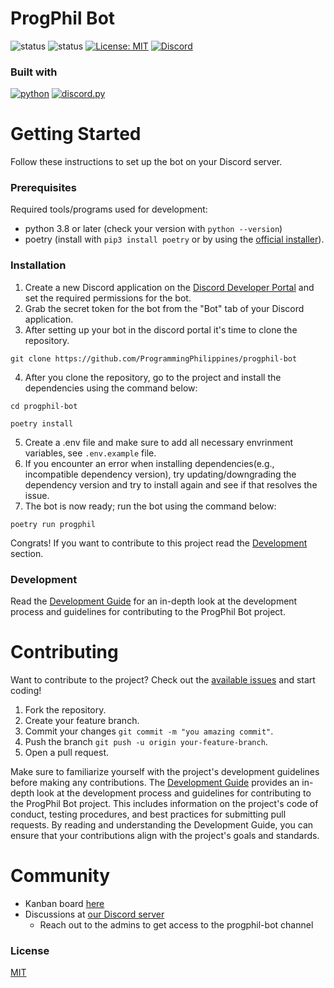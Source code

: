 # ProgPhil Bot

![status](https://github.com/ProgrammingPhilippines/progphil-bot/actions/workflows/main.yml/badge.svg)
![status](https://github.com/ProgrammingPhilippines/progphil-bot/actions/workflows/docker-ci.yml/badge.svg)
[![License: MIT](https://img.shields.io/github/license/ProgrammingPhilippines/progphil-bot)](https://opensource.org/licenses/MIT)
[![Discord](https://img.shields.io/discord/748554476398444635?style=plastic)](https://discord.gg/MmWwgXQezf)

### Built with
[![python](https://img.shields.io/badge/python-python-green)](https://www.python.org/)
[![discord.py](https://img.shields.io/badge/discord.py-discord.py-blue)](https://discordpy.readthedocs.io/en/stable/)

# Getting Started	

Follow these instructions to set up the bot on your Discord server.

### Prerequisites

Required tools/programs used for development:

- python 3.8 or later (check your version with ``python --version``)
- poetry (install with ``pip3 install poetry`` or by using the [official installer](https://python-poetry.org/docs/#installing-with-the-official-installer)).

### Installation

1. Create a new Discord application on the [Discord Developer Portal](https://discord.com/developers/applications) and set the required permissions for the bot.
2. Grab the secret token for the bot from the "Bot" tab of your Discord application.
3. After setting up your bot in the discord portal it's time to clone the repository.
```
git clone https://github.com/ProgrammingPhilippines/progphil-bot
```
4. After you clone the repository, go to the project and install the dependencies using the command below:
```
cd progphil-bot

poetry install
```
5. Create a .env file and make sure to add all necessary envrinment variables, see `.env.example` file.
6. If you encounter an error when installing dependencies(e.g., incompatible dependency version), try updating/downgrading the dependency version and try to install again and see if that resolves the issue. 
7. The bot is now ready; run the bot using the command below:
```
poetry run progphil
```
Congrats! If you want to contribute to this project read the [Development](/#Development) section.

### Development
Read the [Development Guide](https://github.com/ProgrammingPhilippines/progphil-bot/wiki/Development-Guide) for an in-depth look at the development process and guidelines for contributing to the ProgPhil Bot project.

# Contributing

Want to contribute to the project? Check out the [available issues](https://github.com/ProgrammingPhilippines/progphil-bot/issues) and start coding!

1. Fork the repository.
2. Create your feature branch.
3. Commit your changes `git commit -m "you amazing commit"`.
4. Push the branch `git push -u origin your-feature-branch`.
5. Open a pull request.

Make sure to familiarize yourself with the project's development guidelines before making any contributions. The [Development Guide](https://github.com/ProgrammingPhilippines/progphil-bot/wiki/Development-Guide) provides an in-depth look at the development process and guidelines for contributing to the ProgPhil Bot project. This includes information on the project's code of conduct, testing procedures, and best practices for submitting pull requests. By reading and understanding the Development Guide, you can ensure that your contributions align with the project's goals and standards.

# Community

- Kanban board [here](https://github.com/orgs/ProgrammingPhilippines/projects/2/views/1)
- Discussions at [our Discord server](https://discord.gg/MmWwgXQezf)
  - Reach out to the admins to get access to the progphil-bot channel

### License

[MIT](https://choosealicense.com/licenses/mit/)
